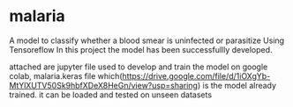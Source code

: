# malaria
A model to classify whether a blood smear is uninfected or parasitize Using Tensoreflow
 In this project the model has been successfullly developed.

 attached are jupyter file used to develop and train the model on google colab, malaria.keras file which(https://drive.google.com/file/d/1iOXgYb-MtYlXUTV50Sk9hbfXDeX8HeGn/view?usp=sharing) is the model already trained. it can be loaded and tested on unseen datasets
